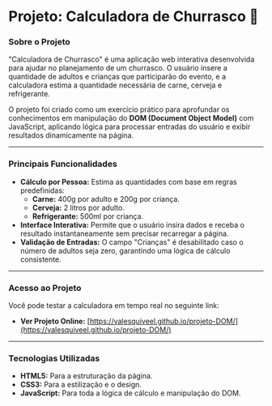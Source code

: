 # Projeto: Calculadora de Churrasco 🍖

### Sobre o Projeto

"Calculadora de Churrasco" é uma aplicação web interativa desenvolvida para ajudar no planejamento de um churrasco. O usuário insere a quantidade de adultos e crianças que participarão do evento, e a calculadora estima a quantidade necessária de carne, cerveja e refrigerante.

O projeto foi criado como um exercício prático para aprofundar os conhecimentos em manipulação do **DOM (Document Object Model)** com JavaScript, aplicando lógica para processar entradas do usuário e exibir resultados dinamicamente na página.

---

### Principais Funcionalidades

* **Cálculo por Pessoa:** Estima as quantidades com base em regras predefinidas:
    * **Carne:** 400g por adulto e 200g por criança.
    * **Cerveja:** 2 litros por adulto.
    * **Refrigerante:** 500ml por criança.
* **Interface Interativa:** Permite que o usuário insira dados e receba o resultado instantaneamente sem precisar recarregar a página.
* **Validação de Entradas:** O campo "Crianças" é desabilitado caso o número de adultos seja zero, garantindo uma lógica de cálculo consistente.

---

###  Acesso ao Projeto

Você pode testar a calculadora em tempo real no seguinte link:

* **Ver Projeto Online:** [https://valesquiveel.github.io/projeto-DOM/](https://valesquiveel.github.io/projeto-DOM/)

---

###  Tecnologias Utilizadas

* **HTML5:** Para a estruturação da página.
* **CSS3:** Para a estilização e o design.
* **JavaScript:** Para toda a lógica de cálculo e manipulação do DOM.